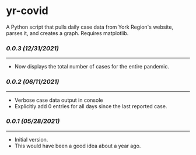 # yr-covid
A Python script that pulls daily case data from York Region's website, parses it, and creates a graph.
Requires matplotlib.

### *0.0.3 (12/31/2021)*
------------------------
- Now displays the total number of cases for the entire pandemic.

### *0.0.2 (06/11/2021)*
------------------------
- Verbose case data output in console
- Explicitly add 0 entries for all days since the last reported case. 

### *0.0.1 (05/28/2021)*
------------------------
- Initial version.
- This would have been a good idea about a year ago.
